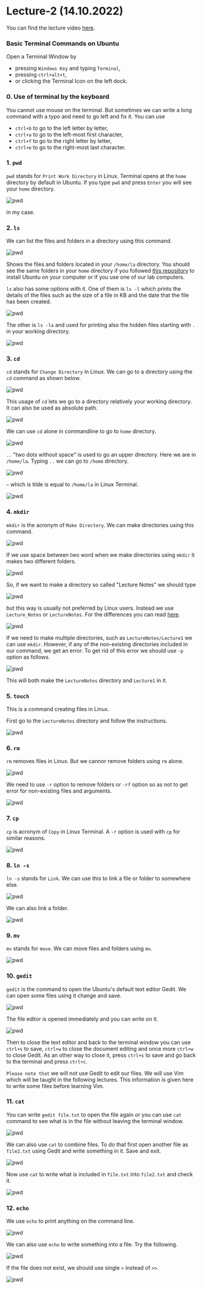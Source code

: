 # Lecture-2 (14.10.2022) 
You can find the lecture video [here](https://youtu.be/uCHMJFjQKDY).

### Basic Terminal Commands on Ubuntu
Open a Terminal Window by
* pressing `Windows Key` and typing `Terminal`,
* pressing `ctrl+alt+t`,
* or clicking the Terminal Icon on the left dock.

### 0. Use of terminal by the keyboard
You cannot use mouse on the terminal. But sometimes we can write a long command with a typo and need to go left and fix it. You can use
* `ctrl+b` to go to the left letter by letter,
* `ctrl+a` to go to the left-most first character,
* `ctrl+f` to go to the right letter by letter,
* `ctrl+e` to go to the right-most last character.

### 1. `pwd`
`pwd` stands for `Print Work Directory` in Linux. 
Terminal opens at the `home` directory by default in Ubuntu.
If you type `pwd` and press `Enter` you will see your `home` directory.

![pwd](./figures/01.01.pwd.png)

in my case.

### 2. `ls`
We can list the files and folders in a directory using this command.

![pwd](./figures/01.02.ls.png)

Shows the files and folders located in your `/home/la` directory.
You should see the same folders in your `home` directory
if you followed [this repository](https://github.com/laydinbakar/Computer_Programming_BTU/blob/main/00_ubuntu_installation.md) to install Ubuntu on your computer or if you use one of our lab computers.

`ls` also has some options with it. One of them is `ls -l` which prints the details of the files such as the size of a file in KB and the date that the file has been created.

![pwd](./figures/01.03.ls-l.png)

The other is `ls -la` and used for printing also the hidden files starting with `.` in your working directory.

![pwd](./figures/01.04.ls-la.png)

### 3. `cd`
`cd` stands for `Change Directory` in Linux.
We can go to a directory using the `cd` command as shown below.

![pwd](./figures/01.05.cd.png)

This usage of `cd` lets we go to a directory relatively your working directory.
It can also be used as absolute path.

![pwd](./figures/01.06.cd2.png)

We can use `cd` alone in commandline to go to `home` directory.

![pwd](./figures/01.07.cd3.png)

`..` "two dots without space" is used to go an upper directory. Here we are in `/home/la`. Typing `..` we can go to `/home` directory.

![pwd](./figures/01.08.cd4.png)

`~` which is tilde is equal to `/home/la` in Linux Terminal. 

![pwd](./figures/01.09.cd5.png)

### 4. `mkdir`
`mkdir` is the acronym of `Make Directory`.
We can make directories using this command.

![pwd](./figures/01.10.mkdir.png)

If we use space between two word when we make directories using `mkdir` it makes two different folders.

![pwd](./figures/01.11.mkdir2.png)

So, if we want to make a directory so called "Lecture Notes" we should type

![pwd](./figures/01.13.mkdir4.png)

but this way is usually not preferred by Linux users. Instead we use `Lecture_Notes` or `LectureNotes`. For the differences you can read [here](https://wiki.c2.com/?UnderscoreVersusCapitalAndLowerCaseVariableNaming).

![pwd](./figures/01.13.mkdir4.png)

If we need to make multiple directories, such as `LectureNotes/Lecture1` we can use `mkdir`.
However, if any of the non-existing directories included in our command, we get an error.
To get rid of this error we should use `-p` option as follows.

![pwd](./figures/01.12.mkdir3.png)

This will both make the `LectureNotes` directory and `Lecture1` in it.

### 5. `touch`
This is a command creating files in Linux.

First go to the `LectureNotes` directory and follow the instructions.

![pwd](./figures/01.15.touch.png)

### 6. `rm`
`rm` removes files in Linux. But we cannor remove folders using `rm` alone.

![pwd](./figures/01.16.rm.png)

We need to use `-r` option to remove folders or `-rf` option so as not to get error for non-existing files and arguments.

![pwd](./figures/01.17.rm-rf.png)

### 7. `cp`
`cp` is acronym of `Copy` in Linux Terminal. A `-r` option is used with `cp` for similar reasons.

![pwd](./figures/01.20.cp-r.png)

### 8. `ln -s`
`ln -s` stands for `Link`. We can use this to link a file or folder to somewhere else.

![pwd](./figures/01.21.ln-s.png)

We can also link a folder.

![pwd](./figures/01.22.ln-s2.png)

### 9. `mv`
`mv` stands for `move`. We can move files and folders using `mv`.

![pwd](./figures/01.23.mv.png)
  
### 10. `gedit`
`gedit` is the command to open the Ubuntu's default text editor Gedit. We can open some files using it change and save.

![pwd](./figures/01.24.gedit.png)

The file editor is opened immediately and you can write on it.

![pwd](./figures/01.25.gedit2.png)

Then to close the text editor and back to the terminal window you can use `ctrl+s` to save, `ctrl+w` to close the document editing and once more `ctrl+w` to close Gedit. As an other way to close it, press `ctrl+s` to save and go back to the terminal and press `ctrl+c`.

`Please note that` we will not use Gedit to edit our files. We will use Vim which will be taught in the following lectures. This information is given here to write some files before learning Vim.

### 11. `cat`
You can write `gedit file.txt` to open the file again or you can use `cat` command to see what is in the file without leaving the terminal window.

![pwd](./figures/01.26.cat.png)

We can also use `cat` to combine files. To do that first open another file as `file2.txt` using Gedit and write something in it. Save and exit.

![pwd](./figures/01.27.cat2.png)

Now use `cat` to write what is included in `file.txt` into `file2.txt` and check it.

![pwd](./figures/01.28.cat3.png)

### 12. `echo`
We use `echo` to print anything on the command line.

![pwd](./figures/01.29.echo.png)

We can also use `echo` to write something into a file. Try the following.

![pwd](./figures/01.30.echo2.png)

If the file does not exist, we should use single `>` instead of `>>`.

![pwd](./figures/01.31.echo3.png)






